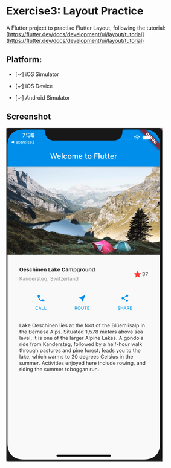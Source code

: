 # Exercise3: Layout Practice

A Flutter project to practise Flutter Layout, following the tutorial: [https://flutter.dev/docs/development/ui/layout/tutorial](https://flutter.dev/docs/development/ui/layout/tutorial)

## Platform:

- [*✓*] iOS Simulator

- [*✓*] iOS Device

- [*✓*] Android Simulator

## Screenshot

![](/screenshots/layout.png)
